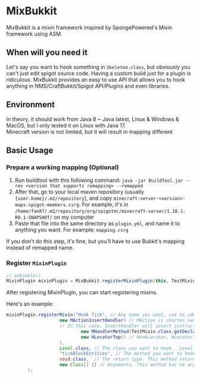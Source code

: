 # MixBukkit
MixBukkit is a mixin framework inspired by SpongePowered's Mixin framework using ASM.

## When will you need it
Let's say you want to hook something in `Skeleton.class`, but obviously you can't just edit spigot source code. Having a custom bulid just for a plugin is ridiculous. MixBukkit provides an easy to use API that allows you to hook anything in NMS/CraftBukkit/Spigot API/Plugins and even libraries.

## Environment
In theory, it should work from Java 8 ~ Java latest, Linux & Windows & MacOS, but I only tested it on Linux with Java 17.<br>
Minecraft version is not limited, but it will result in mapping different

## Basic Usage
### Prepare a working mapping (Optional)
1. Run buildtool with this following command: `java -jar BuildTool.jar --rev <version that supports remapping> --remapped`
2. After that, go to your local maven repository (usually `{user.home}/.m2/repository`), and copy `minecraft-server-<version>-maps-spigot-members.csrg`. For example, it's in `/home/fan87/.m2/repository/org/spigotmc/minecraft-server/1.18.1-R0.1-SNAPSHOT/` on my computer
3. Paste that file into the same directory as `plugin.yml`, and name it to anything you want. For example: `mapping.csrg`

If you don't do this step, it's fine, but you'll have to use Bukkit's mapping instead of remapped name.

### Register `MixinPlugin`
```java
// onEnable()
MixinPlugin mixinPlugin = MixBukkit.registerMixinPlugin(this, TestMixin.class.getClassLoader().getResourceAsStream("mapping.csrg" /* Type the mapping location here */));
```
After registering MixinPlugin, you can start registering mixins.


Here's an example:
```java
mixinPlugin.registerMixin("Hook Tick", // Any name you want, use to identify, so reloading plugin won't kill it
                    new MActionInsertHandler( // MAction is shorten name of MaxinAction, basically decides what to do with detected method.
                    // In this case, InsertHandler will insert instructions given by `MixinHandler` into location given by the `HookLocator`
                            new MHandlerMethod(TestMixin.class.getDeclaredMethod("tick"), false),  // MixinHandler, decides what to add. In thise case, it will add a method call (TestMixin.tick())
                            new HLocatorTop() // HookLocator, HLocatorTop will return the first line of code (which is 0), so when method is executed by Minecraft, it will also be executed
                    ),
                    Level.class, // The class you want to hook. `Level.class` is a class in NMS
                    "tickBlockEntities", // The method you want to hook. The name of it depends on your mapping. In this case, `tickBlockEntities()`(remapped.jar) is `R()`(server.jar), but you can pass `tickBlockEntities` instead of unreadable name
                    void.class,  // The return type. This method returns nothing, so `void`
                    new Class[] {} // Arguments. This method has no argument, so leave it empty.
        );
```